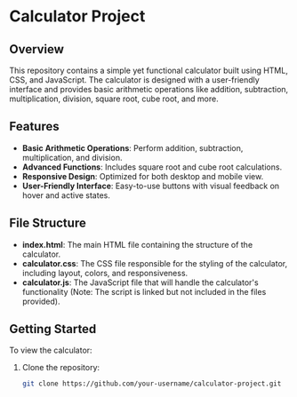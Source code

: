 # Calculator Project

## Overview

This repository contains a simple yet functional calculator built using HTML, CSS, and JavaScript. The calculator is designed with a user-friendly interface and provides basic arithmetic operations like addition, subtraction, multiplication, division, square root, cube root, and more.

## Features

- **Basic Arithmetic Operations**: Perform addition, subtraction, multiplication, and division.
- **Advanced Functions**: Includes square root and cube root calculations.
- **Responsive Design**: Optimized for both desktop and mobile view.
- **User-Friendly Interface**: Easy-to-use buttons with visual feedback on hover and active states.

## File Structure

- **index.html**: The main HTML file containing the structure of the calculator.
- **calculator.css**: The CSS file responsible for the styling of the calculator, including layout, colors, and responsiveness.
- **calculator.js**: The JavaScript file that will handle the calculator's functionality (Note: The script is linked but not included in the files provided).

## Getting Started

To view the calculator:

1. Clone the repository:
   ```bash
   git clone https://github.com/your-username/calculator-project.git
